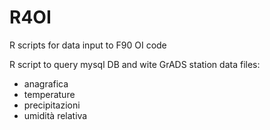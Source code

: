 # R4OI
R scripts for data input to F90 OI code

R script to query mysql DB and wite GrADS station data files:
- anagrafica
- temperature
- precipitazioni
- umidità relativa
